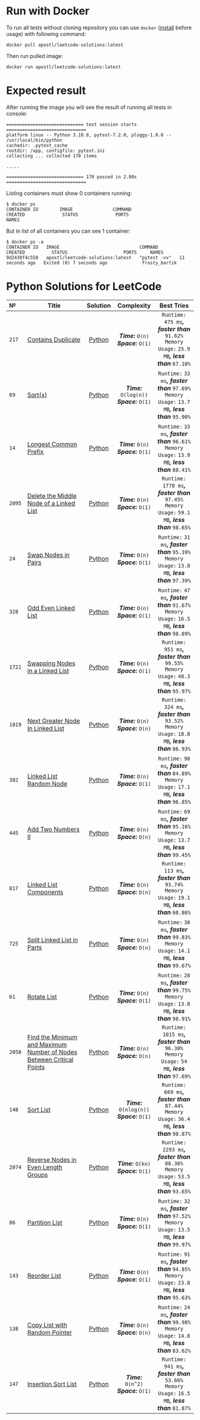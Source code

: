 # Run with Docker

To run all tests without cloning repository you can use `docker` ([install](https://www.docker.com/) before usage) with
following command:

  ```commandline
docker pull apostl/leetcode-solutions:latest
```

Then run pulled image:

```commandline
docker run apostl/leetcode-solutions:latest
```

# Expected result

After running the image you will see the result of running all tests in console:

```shell
============================= test session starts ==============================
platform linux -- Python 3.10.8, pytest-7.2.0, pluggy-1.0.0 -- /usr/local/bin/python
cachedir: .pytest_cache
rootdir: /app, configfile: pytest.ini
collecting ... collected 170 items

.....

============================= 170 passed in 2.00s ==============================
```

Listing containers must show 0 containers running:

```shell
$ docker ps
CONTAINER ID        IMAGE               COMMAND                  CREATED              STATUS              PORTS                    NAMES
```

But in list of all containers you can see 1 container:

```shell
$ docker ps -a
CONTAINER ID   IMAGE                              COMMAND        CREATED          STATUS                     PORTS     NAMES
9d2438f4c558   apostl/leetcode-solutions:latest   "pytest -vv"   11 seconds ago   Exited (0) 7 seconds ago             frosty_bartik
```

# Python Solutions for LeetCode

| №      | Title                                                                                                                                                                       |                                                                         Solution                                                                          |                        Complexity                        |                                                        Best Tries                                                        |
|:-------|-----------------------------------------------------------------------------------------------------------------------------------------------------------------------------|:---------------------------------------------------------------------------------------------------------------------------------------------------------:|:--------------------------------------------------------:|:------------------------------------------------------------------------------------------------------------------------:|
| `217`  | [Contains Duplicate](https://leetcode.com/problems/contains-duplicate/)                                                                                                     |                          [Python](https://github.com/ApostL78/LeetCodeSolutions/blob/master/problems/217_Contains_Duplicate.py)                           |   ***Time:***         `O(n)`<br/> ***Space:*** `O(1)`    |  `Runtime:` `475 ms`***,*** ***faster than*** `91.62%` <br/> `Memory Usage:` `25.9 MB`***,*** ***less than*** `67.10%`   |
| `69`   | [Sqrt(x)](https://leetcode.com/problems/sqrtx/)                                                                                                                             |                                [Python](https://github.com/ApostL78/LeetCodeSolutions/blob/master/problems/69_Sqrt(x).py)                                 | ***Time:***         `O(log(n))`<br/> ***Space:*** `O(1)` |  `Runtime:`  `33 ms`***,*** ***faster than*** `97.69%` <br/> `Memory Usage:` `13.7 MB`***,*** ***less than*** `95.90%`   |
| `14`   | [Longest Common Prefix](https://leetcode.com/problems/longest-common-prefix/)                                                                                               |                         [Python](https://github.com/ApostL78/LeetCodeSolutions/blob/master/problems/14_Longest_Common_Prefix.py)                          |       ***Time:*** `O(n)`<br/> ***Space:*** `O(1)`        |  `Runtime:`  `33 ms`***,*** ***faster than*** `96.61%` <br/> `Memory Usage:` `13.9 MB`***,*** ***less than*** `88.41%`   |
| `2095` | [Delete the Middle Node of a Linked List](https://leetcode.com/problems/delete-the-middle-node-of-a-linked-list/)                                                           |               [Python](https://github.com/ApostL78/LeetCodeSolutions/blob/master/problems/2095_Delete_the_Middle_Node_of_a_Linked_List.py)                |       ***Time:*** `O(n)`<br/> ***Space:*** `O(1)`        | `Runtime:`  `1778 ms`***,*** ***faster than*** `97.45%` <br/> `Memory Usage:` `59.1 MB`***,*** ***less than*** `98.65%`  |
| `24`   | [Swap Nodes in Pairs](https://leetcode.com/problems/swap-nodes-in-pairs/)                                                                                                   |                          [Python](https://github.com/ApostL78/LeetCodeSolutions/blob/master/problems/24_Swap_Nodes_in_Pairs.py)                           |       ***Time:*** `O(n)`<br/> ***Space:*** `O(1)`        |  `Runtime:`  `31 ms`***,*** ***faster than*** `95.39%` <br/> `Memory Usage:` `13.8 MB`***,*** ***less than*** `97.39%`   |
| `328`  | [Odd Even Linked List](https://leetcode.com/problems/odd-even-linked-list/)                                                                                                 |                         [Python](https://github.com/ApostL78/LeetCodeSolutions/blob/master/problems/328_Odd_Even_Linked_List.py)                          |       ***Time:*** `O(n)`<br/> ***Space:*** `O(1)`        |  `Runtime:`  `47 ms`***,*** ***faster than*** `91.67%` <br/> `Memory Usage:` `16.5 MB`***,*** ***less than*** `98.89%`   |
| `1721` | [Swapping Nodes in a Linked List](https://leetcode.com/problems/swapping-nodes-in-a-linked-list/)                                                                           |                   [Python](https://github.com/ApostL78/LeetCodeSolutions/blob/master/problems/1721_Swapping_Nodes_in_a_Linked_List.py)                    |       ***Time:*** `O(n)`<br/> ***Space:*** `O(1)`        |  `Runtime:`  `951 ms`***,*** ***faster than*** `99.55%` <br/> `Memory Usage:` `48.3 MB`***,*** ***less than*** `95.97%`  |
| `1019` | [Next Greater Node In Linked List](https://leetcode.com/problems/next-greater-node-in-linked-list/)                                                                         |                   [Python](https://github.com/ApostL78/LeetCodeSolutions/blob/master/problems/1019_Next_Greater_Node_In_Linked_List.py)                   |       ***Time:*** `O(n)`<br/> ***Space:*** `O(n)`        |  `Runtime:`  `324 ms`***,*** ***faster than*** `93.52%` <br/> `Memory Usage:` `18.8 MB`***,*** ***less than*** `86.93%`  |
| `382`  | [Linked List Random Node](https://leetcode.com/problems/linked-list-random-node/)                                                                                           |                        [Python](https://github.com/ApostL78/LeetCodeSolutions/blob/master/problems/382_Linked_List_Random_Node.py)                        |       ***Time:*** `O(n)`<br/> ***Space:*** `O(1)`        |  `Runtime:`  `98 ms`***,*** ***faster than*** `84.89%` <br/> `Memory Usage:` `17.1 MB`***,*** ***less than*** `96.85%`   |
| `445`  | [Add Two Numbers II](https://leetcode.com/problems/add-two-numbers-ii/submissions/)                                                                                         |                          [Python](https://github.com/ApostL78/LeetCodeSolutions/blob/master/problems/445_Add_Two_Numbers_II.py)                           |       ***Time:*** `O(n)`<br/> ***Space:*** `O(n)`        |  `Runtime:`  `69 ms`***,*** ***faster than*** `95.16%` <br/> `Memory Usage:` `13.7 MB`***,*** ***less than*** `99.45%`   |
| `817`  | [Linked List Components](https://leetcode.com/problems/linked-list-components/)                                                                                             |                        [Python](https://github.com/ApostL78/LeetCodeSolutions/blob/master/problems/817_Linked_List_Components.py)                         |       ***Time:*** `O(n)`<br/> ***Space:*** `O(n)`        |  `Runtime:`  `113 ms`***,*** ***faster than*** `93.74%` <br/> `Memory Usage:` `19.1 MB`***,*** ***less than*** `60.86%`  |
| `725`  | [Split Linked List in Parts](https://leetcode.com/problems/split-linked-list-in-parts/)                                                                                     |                      [Python](https://github.com/ApostL78/LeetCodeSolutions/blob/master/problems/725_Split_Linked_List_in_Parts.py)                       |       ***Time:*** `O(n)`<br/> ***Space:*** `O(n)`        |  `Runtime:`  `30 ms`***,*** ***faster than*** `99.83%` <br/> `Memory Usage:` `14.1 MB`***,*** ***less than*** `99.67%`   |
| `61`   | [Rotate List](https://leetcode.com/problems/rotate-list/)                                                                                                                   |                              [Python](https://github.com/ApostL78/LeetCodeSolutions/blob/master/problems/61_Rotate_List.py)                               |       ***Time:*** `O(n)`<br/> ***Space:*** `O(1)`        |  `Runtime:`  `28 ms`***,*** ***faster than*** `99.75%` <br/> `Memory Usage:` `13.8 MB`***,*** ***less than*** `98.91%`   |
| `2058` | [Find the Minimum and Maximum Number of Nodes Between Critical Points](https://leetcode.com/problems/find-the-minimum-and-maximum-number-of-nodes-between-critical-points/) | [Python](https://github.com/ApostL78/LeetCodeSolutions/blob/master/problems/2058_Find_the_Minimum_and_Maximum_Number_of_Nodes_Between_Critical_Points.py) |       ***Time:*** `O(n)`<br/> ***Space:*** `O(n)`        |  `Runtime:`  `1015 ms`***,*** ***faster than*** `96.30%` <br/> `Memory Usage:`  `54 MB`***,*** ***less than*** `97.69%`  |
| `148`  | [Sort List](https://leetcode.com/problems/sort-list/)                                                                                                                       |                               [Python](https://github.com/ApostL78/LeetCodeSolutions/blob/master/problems/148_Sort_List.py)                               |    ***Time:*** `O(nlog(n))`<br/> ***Space:*** `O(1)`     | `Runtime:`  `669 ms`***,*** ***faster than*** `87.44%` <br/> `Memory Usage:`  `36.4 MB`***,*** ***less than*** `90.87%`  |
| `2074` | [Reverse Nodes in Even Length Groups](https://leetcode.com/problems/reverse-nodes-in-even-length-groups/)                                                                   |                 [Python](https://github.com/ApostL78/LeetCodeSolutions/blob/master/problems/2074_Reverse_Nodes_in_Even_Length_Groups.py)                  |       ***Time:*** `O(kn)`<br/> ***Space:*** `O(1)`       | `Runtime:`  `2293 ms`***,*** ***faster than*** `88.36%` <br/> `Memory Usage:`  `53.5 MB`***,*** ***less than*** `93.65%` |
| `86`   | [Partition List](https://leetcode.com/problems/partition-list/)                                                                                                             |                             [Python](https://github.com/ApostL78/LeetCodeSolutions/blob/master/problems/86_Partition_List.py)                             |       ***Time:*** `O(n)`<br/> ***Space:*** `O(1)`        |  `Runtime:`  `32 ms`***,*** ***faster than*** `97.52%` <br/> `Memory Usage:`  `13.5 MB`***,*** ***less than*** `99.97%`  |
| `143`  | [Reorder List](https://leetcode.com/problems/reorder-list/)                                                                                                                 |                             [Python](https://github.com/ApostL78/LeetCodeSolutions/blob/master/problems/143_Reorder_List.py)                              |       ***Time:*** `O(n)`<br/> ***Space:*** `O(1)`        |  `Runtime:`  `91 ms`***,*** ***faster than*** `94.85%` <br/> `Memory Usage:`  `23.8 MB`***,*** ***less than*** `95.63%`  |
| `138`  | [Copy List with Random Pointer](https://leetcode.com/problems/copy-list-with-random-pointer/)                                                                               |                     [Python](https://github.com/ApostL78/LeetCodeSolutions/blob/master/problems/138_Copy_List_with_Random_Pointer.py)                     |       ***Time:*** `O(n)`<br/> ***Space:*** `O(n)`        |  `Runtime:`  `24 ms`***,*** ***faster than*** `99.98%` <br/> `Memory Usage:`  `14.8 MB`***,*** ***less than*** `83.62%`  |
| `147`  | [Insertion Sort List](https://leetcode.com/problems/insertion-sort-list/submissions/)                                                                                       |                          [Python](https://github.com/ApostL78/LeetCodeSolutions/blob/master/problems/147_Insertion_Sort_List.py)                          |      ***Time:*** `O(n^2)`<br/> ***Space:*** `O(1)`       | `Runtime:`  `941 ms`***,*** ***faster than***  `53.66%` <br/> `Memory Usage:`  `16.5 MB`***,*** ***less than*** `81.87%` |